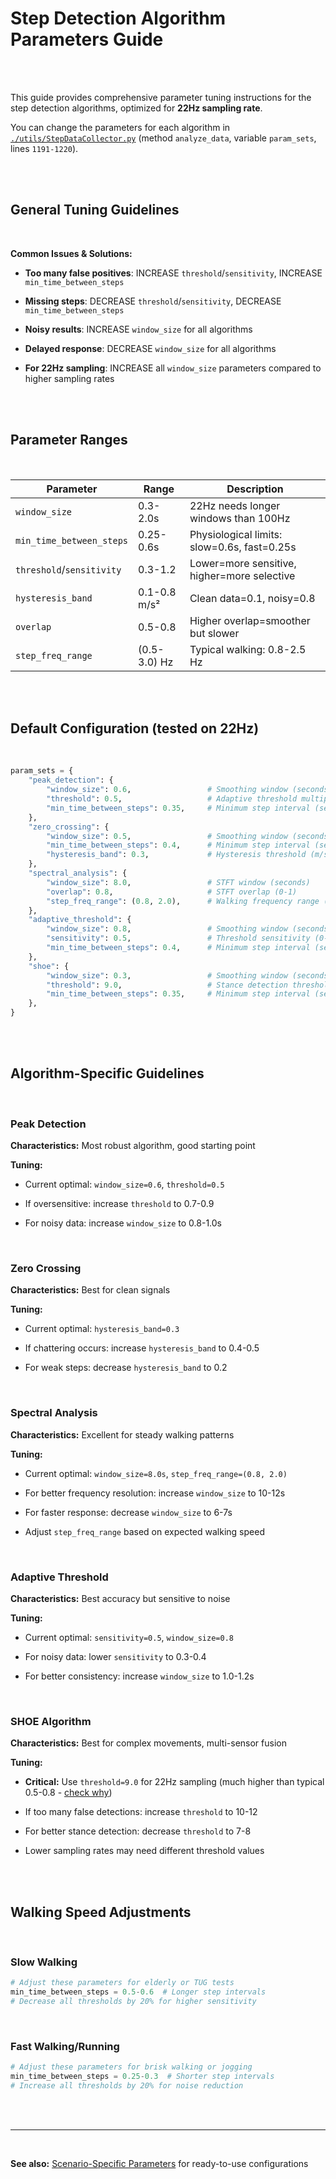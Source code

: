 # Step Detection Algorithm Parameters Guide

<br/><br/>

This guide provides comprehensive parameter tuning instructions for the step detection algorithms, optimized for **22Hz sampling rate**.

You can change the parameters for each algorithm in [`./utils/StepDataCollector.py`](./utils/StepDataCollector.py#L1191-L1220) (method `analyze_data`, variable `param_sets`, lines `1191-1220`).

<br/><br/>

## General Tuning Guidelines

<br/>

**Common Issues & Solutions:**

- **Too many false positives**: INCREASE `threshold`/`sensitivity`, INCREASE `min_time_between_steps`

- **Missing steps**: DECREASE `threshold`/`sensitivity`, DECREASE `min_time_between_steps`

- **Noisy results**: INCREASE `window_size` for all algorithms

- **Delayed response**: DECREASE `window_size` for all algorithms

- **For 22Hz sampling**: INCREASE all `window_size` parameters compared to higher sampling rates

<br/><br/>

## Parameter Ranges

<br/>

| Parameter                 | Range        | Description                                 |
| ------------------------- | ------------ | ------------------------------------------- |
| `window_size`             | 0.3-2.0s     | 22Hz needs longer windows than 100Hz        |
| `min_time_between_steps`  | 0.25-0.6s    | Physiological limits: slow=0.6s, fast=0.25s |
| `threshold`/`sensitivity` | 0.3-1.2      | Lower=more sensitive, higher=more selective |
| `hysteresis_band`         | 0.1-0.8 m/s² | Clean data=0.1, noisy=0.8                   |
| `overlap`                 | 0.5-0.8      | Higher overlap=smoother but slower          |
| `step_freq_range`         | (0.5-3.0) Hz | Typical walking: 0.8-2.5 Hz                 |

<br/><br/>

## Default Configuration (tested on 22Hz)

<br/>

```python
param_sets = {
    "peak_detection": {
        "window_size": 0.6,                 # Smoothing window (seconds)
        "threshold": 0.5,                   # Adaptive threshold multiplier
        "min_time_between_steps": 0.35,     # Minimum step interval (seconds)
    },
    "zero_crossing": {
        "window_size": 0.5,                 # Smoothing window (seconds)
        "min_time_between_steps": 0.4,      # Minimum step interval (seconds)
        "hysteresis_band": 0.3,             # Hysteresis threshold (m/s²)
    },
    "spectral_analysis": {
        "window_size": 8.0,                 # STFT window (seconds)
        "overlap": 0.8,                     # STFT overlap (0-1)
        "step_freq_range": (0.8, 2.0),      # Walking frequency range (Hz)
    },
    "adaptive_threshold": {
        "window_size": 0.8,                 # Smoothing window (seconds)
        "sensitivity": 0.5,                 # Threshold sensitivity (0-1)
        "min_time_between_steps": 0.4,      # Minimum step interval (seconds)
    },
    "shoe": {
        "window_size": 0.3,                 # Smoothing window (seconds)
        "threshold": 9.0,                   # Stance detection threshold
        "min_time_between_steps": 0.35,     # Minimum step interval (seconds)
    },
}
```

<br/><br/>

## Algorithm-Specific Guidelines

<br/>

### Peak Detection

**Characteristics:** Most robust algorithm, good starting point

**Tuning:**

- Current optimal: `window_size=0.6`, `threshold=0.5`

- If oversensitive: increase `threshold` to 0.7-0.9

- For noisy data: increase `window_size` to 0.8-1.0s

<br/>

### Zero Crossing

**Characteristics:** Best for clean signals

**Tuning:**

- Current optimal: `hysteresis_band=0.3`

- If chattering occurs: increase `hysteresis_band` to 0.4-0.5

- For weak steps: decrease `hysteresis_band` to 0.2

<br/>

### Spectral Analysis

**Characteristics:** Excellent for steady walking patterns

**Tuning:**

- Current optimal: `window_size=8.0s`, `step_freq_range=(0.8, 2.0)`

- For better frequency resolution: increase `window_size` to 10-12s

- For faster response: decrease `window_size` to 6-7s

- Adjust `step_freq_range` based on expected walking speed

<br/>

### Adaptive Threshold

**Characteristics:** Best accuracy but sensitive to noise

**Tuning:**

- Current optimal: `sensitivity=0.5`, `window_size=0.8`

- For noisy data: lower `sensitivity` to 0.3-0.4

- For better consistency: increase `window_size` to 1.0-1.2s

<br/>

### SHOE Algorithm

**Characteristics:** Best for complex movements, multi-sensor fusion

**Tuning:**

- **Critical:** Use `threshold=9.0` for 22Hz sampling (much higher than typical 0.5-0.8 - [check why](./SCENARIO_SPECIFIC_PARAMS.md#critical-parameter-notes-for-22hz))

- If too many false detections: increase `threshold` to 10-12

- For better stance detection: decrease `threshold` to 7-8

- Lower sampling rates may need different threshold values

<br/><br/>

## Walking Speed Adjustments

<br/>

### Slow Walking

```python
# Adjust these parameters for elderly or TUG tests
min_time_between_steps = 0.5-0.6  # Longer step intervals
# Decrease all thresholds by 20% for higher sensitivity
```

<br/>

### Fast Walking/Running

```python
# Adjust these parameters for brisk walking or jogging
min_time_between_steps = 0.25-0.3  # Shorter step intervals
# Increase all thresholds by 20% for noise reduction
```

<br/><br/>

---

<br/>

**See also:** [Scenario-Specific Parameters](SCENARIO_SPECIFIC_PARAMS.md) for ready-to-use configurations

<br/><br/>